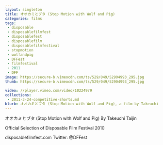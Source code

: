 ```yaml
---
layout: singleton
title: オオカミとブタ (Stop Motion with Wolf and Pig)
categories: films
tags:
 - disposable
 - disposablefilmfest
 - disposablefest
 - disposablefilm
 - disposablefilmfestival
 - stopmotion
 - wolfandpig
 - DFFest
 - filmfestival
 - 2011
 - DFF
image: https://secure-b.vimeocdn.com/ts/529/049/52904993_295.jpg
thumb: https://secure-b.vimeocdn.com/ts/529/049/52904993_295.jpg

video: //player.vimeo.com/video/10224979
collections:
 - 2011-3-24-competitive-shorts.md
blurb: オオカミとブタ (Stop Motion with Wolf and Pig), a film by Takeuchi Taijin.
---
```


オオカミとブタ (Stop Motion with Wolf and Pig)
By Takeuchi Taijin

Official Selection of Disposable Film Festival 2010

disposablefilmfest.com
Twitter: @DFFest